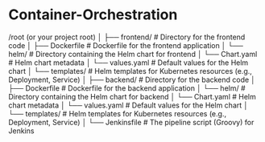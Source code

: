 # Container-Orchestration

/root (or your project root)
│
├── frontend/                         # Directory for the frontend code
│   ├── Dockerfile                    # Dockerfile for the frontend application
│   └── helm/                         # Directory containing the Helm chart for frontend
│       └── Chart.yaml                # Helm chart metadata
│       └── values.yaml               # Default values for the Helm chart
│       └── templates/                # Helm templates for Kubernetes resources (e.g., Deployment, Service)
│
├── backend/                          # Directory for the backend code
│   ├── Dockerfile                    # Dockerfile for the backend application
│   └── helm/                         # Directory containing the Helm chart for backend
│       └── Chart.yaml                # Helm chart metadata
│       └── values.yaml               # Default values for the Helm chart
│       └── templates/                # Helm templates for Kubernetes resources (e.g., Deployment, Service)
│
└── Jenkinsfile                       # The pipeline script (Groovy) for Jenkins
